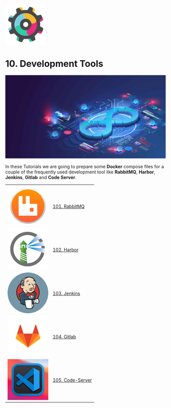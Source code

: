![Development Logo](_assets/images/development.png)
# 10. Development Tools

![Development Banner](_assets/images/development_banner.png)

In these Tutorials we are going to prepare some **Docker** compose files for a couple of the frequently used development tool like **RabbitMQ**, **Harbor**, **Jenkins**, **Gitlab** and **Code Server**.

| | |
|---|:--|
| ![RabbitMQ](101_rabbitmq/_assets/images/rabbitmq.png) | [101. RabbitMQ](101_rabbitmq/README.md) |
| ![Harbor](102_harbor/_assets/images/harbor.png) | [102. Harbor](102_harbor/README.md) |
| ![Jenkins](103_jenkins/_assets/images/jenkins.png) | [103. Jenkins](103_jenkins/README.md) |
| ![Gitlab](104_gitlab/_assets/images/gitlab.png) | [104. Gitlab](104_gitlab/README.md) |
| ![Code Server Tools](105_code_server/_assets/images/code-server.png) | [105. Code-Server](105_code_server/README.md) |
